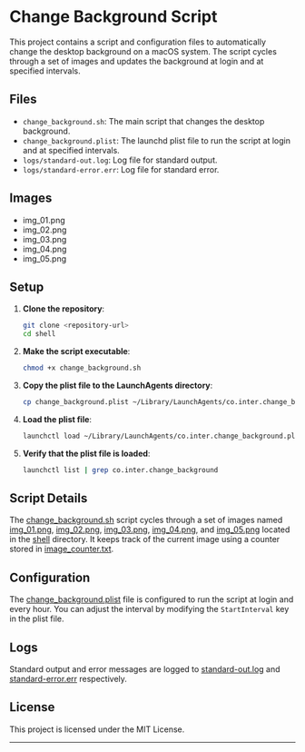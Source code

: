 # Change Background Script

This project contains a script and configuration files to automatically change the desktop background on a macOS system. The script cycles through a set of images and updates the background at login and at specified intervals.

## Files

- `change_background.sh`: The main script that changes the desktop background.
- `change_background.plist`: The launchd plist file to run the script at login and at specified intervals.
- `logs/standard-out.log`: Log file for standard output.
- `logs/standard-error.err`: Log file for standard error.

## Images

- img_01.png
- img_02.png
- img_03.png
- img_04.png
- img_05.png

## Setup

1. **Clone the repository**:
    ```sh
    git clone <repository-url>
    cd shell
    ``` 

2. **Make the script executable**:
    ```sh
    chmod +x change_background.sh
    ```

3. **Copy the plist file to the LaunchAgents directory**:
    ```sh
    cp change_background.plist ~/Library/LaunchAgents/co.inter.change_background.plist
    ```

4. **Load the plist file**:
    ```sh
    launchctl load ~/Library/LaunchAgents/co.inter.change_background.plist
    ```

5. **Verify that the plist file is loaded**:
    ```sh
    launchctl list | grep co.inter.change_background
    ```

## Script Details

The [change_background.sh](http://_vscodecontentref_/1) script cycles through a set of images named [img_01.png](http://_vscodecontentref_/2), [img_02.png](http://_vscodecontentref_/3), [img_03.png](http://_vscodecontentref_/4), [img_04.png](http://_vscodecontentref_/5), and [img_05.png](http://_vscodecontentref_/6) located in the [shell](http://_vscodecontentref_/7) directory. It keeps track of the current image using a counter stored in [image_counter.txt](http://_vscodecontentref_/8).

## Configuration

The [change_background.plist](http://_vscodecontentref_/9) file is configured to run the script at login and every hour. You can adjust the interval by modifying the `StartInterval` key in the plist file.

## Logs

Standard output and error messages are logged to [standard-out.log](http://_vscodecontentref_/10) and [standard-error.err](http://_vscodecontentref_/11) respectively.

## License

This project is licensed under the MIT License.

---